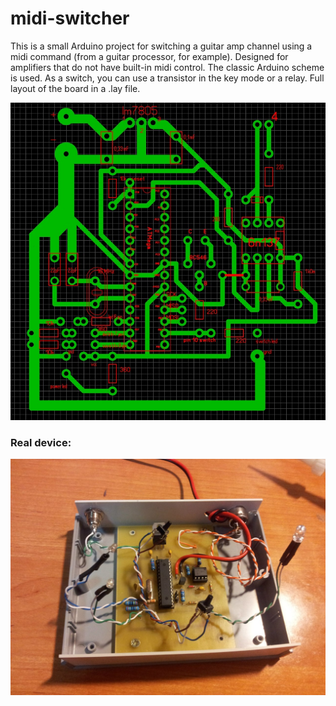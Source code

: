 # midi-switcher
This is a small Arduino project for switching a guitar amp channel using a midi command (from a guitar processor, for example). Designed for amplifiers that do not have built-in midi control. The classic Arduino scheme is used. As a switch, you can use a transistor in the key mode or a relay. Full layout of the board in a .lay file. 

![Layout](https://github.com/flintdemon/midi-switcher/blob/91adf81d081c00d6158244a3eeb2ab15bb73ce24/layout.jpg)

### Real device:

![Device](https://github.com/flintdemon/midi-switcher/blob/2bf8961a1d2aba7d91ca0def3408a2c07bb734f2/device.jpg)
